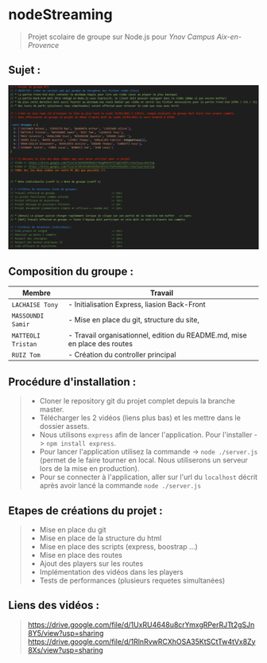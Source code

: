 # nodeStreaming
> Projet scolaire de groupe sur Node.js pour *Ynov Campus Aix-en-Provence*

## Sujet :

![Screenshot](img/tasks.png)

## Composition du groupe :

|Membre                         |Travail                      |
|-------------------------------|-----------------------------|
|`LACHAISE Tony`            |- Initialisation Express, liasion Back-Front|
|`MASSOUNDI Samir`            |- Mise en place du git, structure du site,             |
|`MATTEOLI Tristan`|- Travail organisationnel, edition du README.md, mise en place des routes|
|`RUIZ Tom`|- Création du controller principal|

## Procédure d'installation :

 >- Cloner le repository git du projet complet depuis la branche master.
 >- Télécharger les 2 vidéos (liens plus bas) et les mettre dans le dossier assets.
 >- Nous utilisons `express` afin de lancer l'application. Pour l'installer -> `npm install express`.
 >- Pour lancer l'application utilisez la commande -> `node ./server.js` (permet de le faire tourner en local. Nous utiliserons un serveur lors de la mise en production).
 >- Pour se connecter à l'application, aller sur l'url du `localhost` décrit après avoir lancé la commande `node ./server.js`


## Etapes de créations du projet :
 > - Mise en place du git
 > - Mise en place de la structure du html
 > - Mise en place des scripts (express, boostrap ...)
 > - Mise en place des routes 
 > - Ajout des players sur les routes 
 > - Implémentation des vidéos dans les players
 > - Tests de performances (plusieurs requetes simultanées)
 

## Liens des vidéos :

> https://drive.google.com/file/d/1UxRU4648u8crYmxgRPerRJTt2gSJn8Y5/view?usp=sharing <br>
> https://drive.google.com/file/d/1RlnRvwRCXhOSA35KtSCtTw4tVx8Zy8Xs/view?usp=sharing
